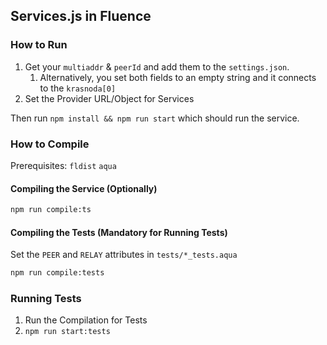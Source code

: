 ## Services.js in Fluence

### How to Run

1. Get your `multiaddr` & `peerId` and add them to the `settings.json`.
    1. Alternatively, you set both fields to an empty string and it connects to the `krasnoda[0]`
2. Set the Provider URL/Object for Services

Then run `npm install && npm run start` which should run the service.

### How to Compile

Prerequisites: `fldist` `aqua`

#### Compiling the Service (Optionally)

```bash
npm run compile:ts
```


#### Compiling the Tests (Mandatory for Running Tests)

Set the `PEER` and `RELAY` attributes in `tests/*_tests.aqua`

```bash
npm run compile:tests
```

### Running Tests
1. Run the Compilation for Tests
2. `npm run start:tests`
